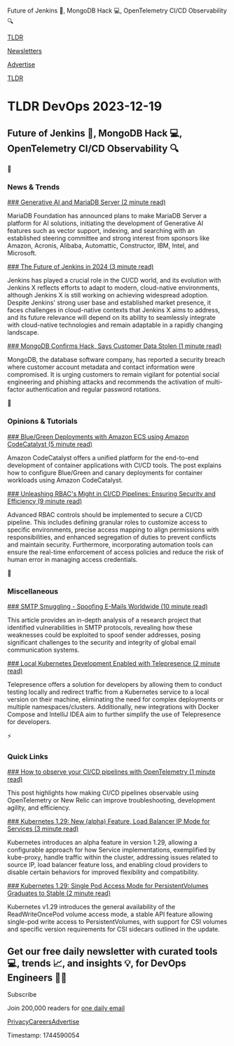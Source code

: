 Future of Jenkins 🔮, MongoDB Hack 💻, OpenTelemetry CI/CD Observability 🔍

[TLDR](/)

[Newsletters](/newsletters)

[Advertise](https://advertise.tldr.tech/)

[TLDR](/)

# TLDR DevOps 2023-12-19

## Future of Jenkins 🔮, MongoDB Hack 💻, OpenTelemetry CI/CD Observability 🔍

📱

### News & Trends

[### Generative AI and MariaDB Server (2 minute read)](https://mariadb.org/generative-ai-start/?utm_source=tldrdevops)

MariaDB Foundation has announced plans to make MariaDB Server a platform for AI solutions, initiating the development of Generative AI features such as vector support, indexing, and searching with an established steering committee and strong interest from sponsors like Amazon, Acronis, Alibaba, Automattic, Constructor, IBM, Intel, and Microsoft.

[### The Future of Jenkins in 2024 (3 minute read)](https://devops.com/the-future-of-jenkins-in-2024/?utm_source=tldrdevops)

Jenkins has played a crucial role in the CI/CD world, and its evolution with Jenkins X reflects efforts to adapt to modern, cloud-native environments, although Jenkins X is still working on achieving widespread adoption. Despite Jenkins' strong user base and established market presence, it faces challenges in cloud-native contexts that Jenkins X aims to address, and its future relevance will depend on its ability to seamlessly integrate with cloud-native technologies and remain adaptable in a rapidly changing landscape.

[### MongoDB Confirms Hack, Says Customer Data Stolen (1 minute read)](https://www.securityweek.com/mongodb-confirms-hack-says-customer-data-stolen/?utm_source=tldrdevops)

MongoDB, the database software company, has reported a security breach where customer account metadata and contact information were compromised. It is urging customers to remain vigilant for potential social engineering and phishing attacks and recommends the activation of multi-factor authentication and regular password rotations.

🚀

### Opinions & Tutorials

[### Blue/Green Deployments with Amazon ECS using Amazon CodeCatalyst (5 minute read)](https://aws.amazon.com/blogs/devops/blue-green-deployments-with-amazon-ecs-using-amazon-codecatalyst/?utm_source=tldrdevops)

Amazon CodeCatalyst offers a unified platform for the end-to-end development of container applications with CI/CD tools. The post explains how to configure Blue/Green and canary deployments for container workloads using Amazon CodeCatalyst.

[### Unleashing RBAC's Might in CI/CD Pipelines: Ensuring Security and Efficiency (9 minute read)](https://hackernoon.com/rbac-the-bouncer-with-a-code-of-conduct-in-the-devops-dance-hall?utm_source=tldrdevops)

Advanced RBAC controls should be implemented to secure a CI/CD pipeline. This includes defining granular roles to customize access to specific environments, precise access mapping to align permissions with responsibilities, and enhanced segregation of duties to prevent conflicts and maintain security. Furthermore, incorporating automation tools can ensure the real-time enforcement of access policies and reduce the risk of human error in managing access credentials.

🎁

### Miscellaneous

[### SMTP Smuggling - Spoofing E-Mails Worldwide (10 minute read)](https://sec-consult.com/blog/detail/smtp-smuggling-spoofing-e-mails-worldwide/?utm_source=tldrdevops)

This article provides an in-depth analysis of a research project that identified vulnerabilities in SMTP protocols, revealing how these weaknesses could be exploited to spoof sender addresses, posing significant challenges to the security and integrity of global email communication systems.

[### Local Kubernetes Development Enabled with Telepresence (2 minute read)](https://thenewstack.io/demo-local-kubernetes-development-enabled-with-telepresence/?utm_source=tldrdevops)

Telepresence offers a solution for developers by allowing them to conduct testing locally and redirect traffic from a Kubernetes service to a local version on their machine, eliminating the need for complex deployments or multiple namespaces/clusters. Additionally, new integrations with Docker Compose and IntelliJ IDEA aim to further simplify the use of Telepresence for developers.

⚡️

### Quick Links

[### How to observe your CI/CD pipelines with OpenTelemetry (1 minute read)](https://newrelic.com/blog/how-to-relic/how-to-observe-your-cicd-pipelines-with-opentelemetry?utm_source=tldrdevops)

This post highlights how making CI/CD pipelines observable using OpenTelemetry or New Relic can improve troubleshooting, development agility, and efficiency.

[### Kubernetes 1.29: New (alpha) Feature, Load Balancer IP Mode for Services (3 minute read)](https://kubernetes.io/blog/2023/12/18/kubernetes-1-29-feature-loadbalancer-ip-mode-alpha/?utm_source=tldrdevops)

Kubernetes introduces an alpha feature in version 1.29, allowing a configurable approach for how Service implementations, exemplified by kube-proxy, handle traffic within the cluster, addressing issues related to source IP, load balancer feature loss, and enabling cloud providers to disable certain behaviors for improved flexibility and compatibility.

[### Kubernetes 1.29: Single Pod Access Mode for PersistentVolumes Graduates to Stable (2 minute read)](https://kubernetes.io/blog/2023/12/18/read-write-once-pod-access-mode-ga/?utm_source=tldrdevops)

Kubernetes v1.29 introduces the general availability of the ReadWriteOncePod volume access mode, a stable API feature allowing single-pod write access to PersistentVolumes, with support for CSI volumes and specific version requirements for CSI sidecars outlined in the update.

## Get our free daily newsletter with curated tools 💻, trends 📈, and insights 💡, for DevOps Engineers 👨‍💻

Subscribe

Join 200,000 readers for [one daily email](/api/latest/devops)

[Privacy](/privacy)[Careers](https://jobs.ashbyhq.com/tldr.tech)[Advertise](/devops/advertise)

Timestamp: 1744590054